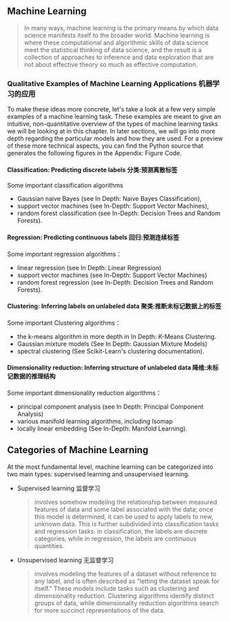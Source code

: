 ## Machine Learning
> In many ways, machine learning is the primary means by which data science manifests itself to the broader world. 
Machine learning is where these computational and algorithmic skills of data science meet the statistical thinking of data science, and the result is a collection of approaches to inference and data exploration that are not about effective theory so much as effective computation.

### Qualitative Examples of Machine Learning Applications 机器学习的应用
To make these ideas more concrete, let's take a look at a few very simple examples of a machine learning task. These examples are meant to give an intuitive, non-quantitative overview of the types of machine learning tasks we will be looking at in this chapter. In later sections, we will go into more depth regarding the particular models and how they are used. For a preview of these more technical aspects, you can find the Python source that generates the following figures in the Appendix: Figure Code.

#### Classification: Predicting discrete labels 分类:预测离散标签

Some important classification algorithms

* Gaussian naive Bayes (see In Depth: Naive Bayes Classification), 
* support vector machines (see In-Depth: Support Vector Machines),
* random forest classification (see In-Depth: Decision Trees and Random Forests).

#### Regression: Predicting continuous labels 回归:预测连续标签

Some important regression algorithms：

* linear regression (see In Depth: Linear Regression)
* support vector machines (see In-Depth: Support Vector Machines)
* random forest regression (see In-Depth: Decision Trees and Random Forests).

#### Clustering: Inferring labels on unlabeled data 聚类:推断未标记数据上的标签

Some important Clustering algorithms：

* the k-means algorithm in more depth in In Depth: K-Means Clustering.
* Gaussian mixture models (See In Depth: Gaussian Mixture Models)
* spectral clustering (See Scikit-Learn's clustering documentation).

#### Dimensionality reduction: Inferring structure of unlabeled data 降维:未标记数据的推理结构

Some important dimensionality reduction algorithms：
 * principal component analysis (see In Depth: Principal Component Analysis) 
 * various manifold learning algorithms, including Isomap 
 * locally linear embedding (See In-Depth: Manifold Learning).

## Categories of Machine Learning

At the most fundamental level, machine learning can be categorized into two main types: supervised learning and unsupervised learning.

* Supervised learning 监督学习
    >involves somehow modeling the relationship between measured features of data and some label associated with the data; 
    once this model is determined, it can be used to apply labels to new, unknown data. 
    This is further subdivided into classification tasks and regression tasks: in classification, the labels are discrete categories, while in regression, the labels are continuous quantities. 
 
* Unsupervised learning 无监督学习
    > involves modeling the features of a dataset without reference to any label, and is often described as "letting the dataset speak for itself." 
    These models include tasks such as clustering and dimensionality reduction. Clustering algorithms identify distinct groups of data, while dimensionality reduction algorithms search for more succinct representations of the data.
    